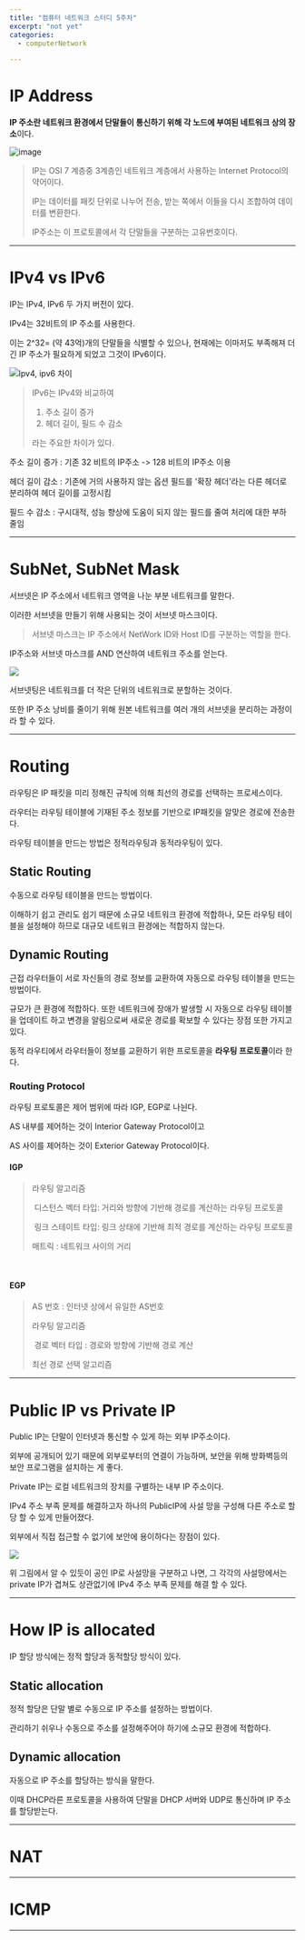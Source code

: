 ```yaml
---
title: "컴퓨터 네트워크 스터디 5주차"
excerpt: "not yet"
categories:
  - computerNetwork

---
```




# IP Address

**IP 주소란 네트워크 환경에서 단말들이 통신하기 위해 각 노드에 부여된 네트워크 상의 장소**이다.

![image](https://upload.wikimedia.org/wikipedia/commons/thumb/6/66/IPv4_address_structure_and_writing_systems-en.svg/440px-IPv4_address_structure_and_writing_systems-en.svg.png)



> IP는 OSI 7 계층중 3계층인 네트워크 계층에서 사용하는 Internet Protocol의 약어이다.
>
> IP는 데이터를 패킷 단위로 나누어 전송, 받는 쪽에서 이들을 다시 조합하여 데이터를 변환한다.
>
> IP주소는 이 프로토콜에서 각 단말들을 구분하는 고유번호이다.  



---



# IPv4 vs IPv6

IP는 IPv4, IPv6 두 가지 버전이 있다.

IPv4는 32비트의 IP 주소를 사용한다. 

이는 2^32= (약 43억)개의 단말들을 식별할 수 있으나, 현재에는 이마저도 부족해져 더 긴 IP 주소가 필요하게 되었고 그것이 IPv6이다.

![Ipv4, ipv6 차이](https://mblogthumb-phinf.pstatic.net/MjAxODAyMTJfNTEg/MDAxNTE4NDQyNDc5MzI2.dYNUC2wJeWAB3nOv_HfCHk-Nl1jp8SVfgFo62we1YzAg.aAXtMmD1ttmdYkpjzm9caIaVs6bxha7REWbl6CxX7qQg.PNG.wnrjsxo/image.png?type=w800)



> IPv6는 IPv4와 비교하여 
>
> 1. 주소 길이 증가
> 2. 헤더 길이, 필드 수 감소
>
> 라는 주요한 차이가 있다.

주소 길이 증가 : 기존 32 비트의 IP주소 -> 128 비트의 IP주소 이용

헤더 길이 감소 : 기존에 거의 사용하지 않는 옵션 필드를 '확장 헤더'라는 다른 헤더로 분리하여 헤더 길이를 고정시킴

필드 수 감소 : 구시대적, 성능 향상에 도움이 되지 않는 필드를 줄여 처리에 대한 부하 줄임





---



# SubNet, SubNet Mask



서브넷은 IP 주소에서 네트워크 영역을 나눈 부분 네트워크를 말한다.

이러한 서브넷을 만들기 위해 사용되는 것이 서브넷 마스크이다.

> 서브넷 마스크는 IP 주소에서 NetWork ID와 Host ID를 구분하는 역할을 한다.



IP주소와 서브넷 마스크를 AND 연산하여 네트워크 주소를 얻는다.

![](https://img1.daumcdn.net/thumb/R1280x0/?scode=mtistory2&fname=https%3A%2F%2Fblog.kakaocdn.net%2Fdn%2Fk6zPf%2FbtsqrBVptXn%2FEOXq4NTlqGSsPkEOGSwni0%2Fimg.png)





서브넷팅은 네트워크를 더 작은 단위의 네트워크로 분할하는 것이다.

또한 IP 주소 낭비를 줄이기 위해 원본 네트워크를 여러 개의 서브넷을 분리하는 과정이라 할 수 있다.



---



# Routing



라우팅은 IP 패킷을 미리 정해진 규칙에 의해 최선의 경로를 선택하는 프로세스이다.

라우터는 라우팅 테이블에 기재된 주소 정보를 기반으로 IP패킷을 알맞은 경로에 전송한다.



라우팅 테이블을 만드는 방법은 정적라우팅과 동적라우팅이 있다.



## Static Routing

수동으로 라우팅 테이블을 만드는 방법이다.

이해하기 쉽고 관리도 쉽기 때문에 소규모 네트워크 환경에 적합하나, 모든 라우팅 테이블을 설정해야 하므로 대규모 네트워크 환경에는 적합하지 않는다.



## Dynamic Routing

근접 라우터들이 서로 자신들의 경로 정보를 교환하여 자동으로 라우팅 테이블을 만드는 방법이다.

규모가 큰 환경에 적합하다. 또한 네트워크에 장애가 발생할 시 자동으로 라우팅 테이블을 업데이트 하고 변경을 알림으로써 새로운 경로를 확보할 수 있다는 장점 또한 가지고 있다.

동적 라우티에서 라우터들이 정보를 교환하기 위한 프로토콜을 **라우팅 프로토콜**이라 한다.





### Routing Protocol

라우팅 프로토콜은 제어 범위에 따라 IGP, EGP로 나뉜다.

AS 내부를 제어하는 것이 Interior Gateway Protocol이고

AS 사이를 제어하는 것이 Exterior Gateway Protocol이다.





#### IGP

> 라우팅 알고리즘
>
> ​	디스턴스 벡터 타입: 거리와 방향에 기반해 경로를 계산하는 라우팅 프로토콜
>
> ​	링크 스테이트 타입: 링크 상태에 기반해 최적 경로를 계산하는 라우팅 프로토콜
>
> 매트릭 : 네트워크 사이의 거리

​	

#### EGP

> AS 번호 : 인터넷 상에서 유일한 AS번호
>
> 라우팅 알고리즘
>
> ​	경로 벡터 타입 : 경로와 방향에 기반해 경로 계산
>
> 최선 경로 선택 알고리즘 





---



# Public IP vs Private IP



Public IP는 단말이 인터넷과 통신할 수 있게 하는 외부 IP주소이다.

외부에 공개되어 있기 때문에 외부로부터의 연결이 가능하며, 보안을 위해 방화벽등의 보안 프로그램을 설치하는 게 좋다.



Private IP는 로컬 네트워크의 장치를 구별하는 내부 IP 주소이다.

IPv4 주소 부족 문제를 해결하고자 하나의 PublicIP에 사설 망을 구성해 다른 주소로 할당 할 수 있게 만들어졌다.

외부에서 직접 접근할 수 없기에 보안에 용이하다는 장점이 있다.

![](https://img1.daumcdn.net/thumb/R1280x0/?scode=mtistory2&fname=https%3A%2F%2Fblog.kakaocdn.net%2Fdn%2Fbhlfyg%2FbtrNdsojbeY%2FpFpQggkIqcL1mE4fFKXoj1%2Fimg.png)



위 그림에서 알 수 있듯이 공인 IP로 사설망을 구분하고 나면, 그 각각의 사설망에서는 private IP가 겹쳐도 상관없기에 IPv4 주소 부족 문제를 해결 할 수 있다.





---





# How IP is allocated



IP 할당 방식에는 정적 할당과 동적할당 방식이 있다.

## Static allocation

정적 할당은 단말 별로 수동으로 IP 주소를 설정하는 방법이다.

관리하기 쉬우나 수동으로 주소를 설정해주어야 하기에 소규모 환경에 적합하다.

## Dynamic allocation

자동으로 IP 주소를 할당하는 방식을 말한다.

이때 DHCP라른 프로토콜을 사용하여 단말을 DHCP 서버와 UDP로 통신하며 IP 주소를 할당받는다.



---





# NAT









---





# ICMP





---



